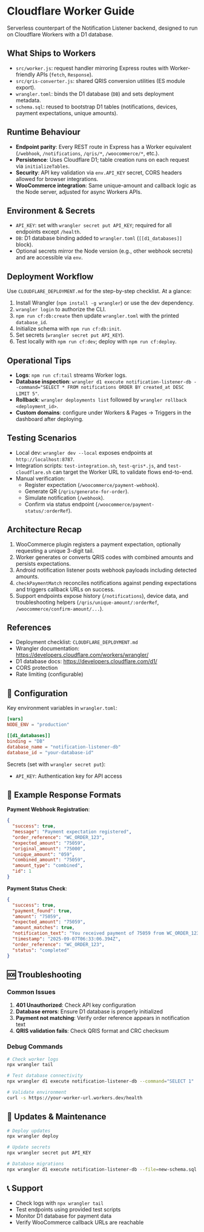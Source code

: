 # Cloudflare Worker Guide

Serverless counterpart of the Notification Listener backend, designed to run on Cloudflare Workers with a D1 database.

## What Ships to Workers
- `src/worker.js`: request handler mirroring Express routes with Worker-friendly APIs (`fetch`, `Response`).
- `src/qris-converter.js`: shared QRIS conversion utilities (ES module export).
- `wrangler.toml`: binds the D1 database (`DB`) and sets deployment metadata.
- `schema.sql`: reused to bootstrap D1 tables (notifications, devices, payment expectations, unique amounts).

## Runtime Behaviour
- **Endpoint parity**: Every REST route in Express has a Worker equivalent (`/webhook`, `/notifications`, `/qris/*`, `/woocommerce/*`, etc.).
- **Persistence**: Uses Cloudflare D1; table creation runs on each request via `initializeTables`.
- **Security**: API key validation via `env.API_KEY` secret, CORS headers allowed for browser integrations.
- **WooCommerce integration**: Same unique-amount and callback logic as the Node server, adjusted for async Workers APIs.

## Environment & Secrets
- `API_KEY`: set with `wrangler secret put API_KEY`; required for all endpoints except `/health`.
- `DB`: D1 database binding added to `wrangler.toml` (`[[d1_databases]]` block).
- Optional secrets mirror the Node version (e.g., other webhook secrets) and are accessible via `env`.

## Deployment Workflow
Use `CLOUDFLARE_DEPLOYMENT.md` for the step-by-step checklist. At a glance:
1. Install Wrangler (`npm install -g wrangler`) or use the dev dependency.
2. `wrangler login` to authorize the CLI.
3. `npm run cf:db:create` then update `wrangler.toml` with the printed `database_id`.
4. Initialize schema with `npm run cf:db:init`.
5. Set secrets (`wrangler secret put API_KEY`).
6. Test locally with `npm run cf:dev`; deploy with `npm run cf:deploy`.

## Operational Tips
- **Logs**: `npm run cf:tail` streams Worker logs.
- **Database inspection**: `wrangler d1 execute notification-listener-db --command="SELECT * FROM notifications ORDER BY created_at DESC LIMIT 5"`.
- **Rollback**: `wrangler deployments list` followed by `wrangler rollback <deployment_id>`.
- **Custom domains**: configure under Workers & Pages → Triggers in the dashboard after deploying.

## Testing Scenarios
- Local dev: `wrangler dev --local` exposes endpoints at `http://localhost:8787`.
- Integration scripts: `test-integration.sh`, `test-qris*.js`, and `test-cloudflare.sh` can target the Worker URL to validate flows end-to-end.
- Manual verification: 
  - Register expectation (`/woocommerce/payment-webhook`).
  - Generate QR (`/qris/generate-for-order`).
  - Simulate notification (`/webhook`).
  - Confirm via status endpoint (`/woocommerce/payment-status/:orderRef`).

## Architecture Recap
1. WooCommerce plugin registers a payment expectation, optionally requesting a unique 3-digit tail.
2. Worker generates or converts QRIS codes with combined amounts and persists expectations.
3. Android notification listener posts webhook payloads including detected amounts.
4. `checkPaymentMatch` reconciles notifications against pending expectations and triggers callback URLs on success.
5. Support endpoints expose history (`/notifications`), device data, and troubleshooting helpers (`/qris/unique-amount/:orderRef`, `/woocommerce/confirm-amount/...`).

## References
- Deployment checklist: `CLOUDFLARE_DEPLOYMENT.md`
- Wrangler documentation: https://developers.cloudflare.com/workers/wrangler/
- D1 database docs: https://developers.cloudflare.com/d1/
- CORS protection
- Rate limiting (configurable)

## 🔧 Configuration

Key environment variables in `wrangler.toml`:

```toml
[vars]
NODE_ENV = "production"

[[d1_databases]]
binding = "DB"
database_name = "notification-listener-db" 
database_id = "your-database-id"
```

Secrets (set with `wrangler secret put`):
- `API_KEY`: Authentication key for API access

## 📝 Example Response Formats

**Payment Webhook Registration**:
```json
{
  "success": true,
  "message": "Payment expectation registered",
  "order_reference": "WC_ORDER_123", 
  "expected_amount": "75059",
  "original_amount": "75000",
  "unique_amount": "059",
  "combined_amount": "75059",
  "amount_type": "combined",
  "id": 1
}
```

**Payment Status Check**:
```json
{
  "success": true,
  "payment_found": true,
  "amount": "75059",
  "expected_amount": "75059", 
  "amount_matches": true,
  "notification_text": "You received payment of 75059 from WC_ORDER_123",
  "timestamp": "2025-09-07T06:33:06.394Z",
  "order_reference": "WC_ORDER_123",
  "status": "completed"
}
```

## 🆘 Troubleshooting

### Common Issues

1. **401 Unauthorized**: Check API key configuration
2. **Database errors**: Ensure D1 database is properly initialized
3. **Payment not matching**: Verify order reference appears in notification text
4. **QRIS validation fails**: Check QRIS format and CRC checksum

### Debug Commands
```bash
# Check worker logs
npx wrangler tail

# Test database connectivity  
npx wrangler d1 execute notification-listener-db --command="SELECT 1"

# Validate environment
curl -s https://your-worker-url.workers.dev/health
```

## 🔄 Updates & Maintenance

```bash
# Deploy updates
npx wrangler deploy

# Update secrets
npx wrangler secret put API_KEY

# Database migrations
npx wrangler d1 execute notification-listener-db --file=new-schema.sql
```

## 📞 Support

- Check logs with `npx wrangler tail`
- Test endpoints using provided test scripts
- Monitor D1 database for payment data
- Verify WooCommerce callback URLs are reachable
